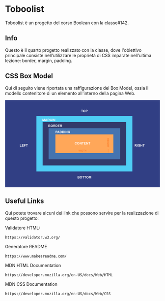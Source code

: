 # Toboolist
Toboolist è un progetto del corso Boolean con la classe#142.

## Info

Questo è il quarto progetto realizzato con la classe, dove l'obiettivo principale consiste nell'utilizzare le proprietà di CSS imparate nell'ultima lezione: border, margin, padding.

## CSS Box Model
Qui di seguito viene riportata una raffigurazione del Box Model, ossia il modello contenitore di un elemento all'interno della pagina Web.

![Model](https://github.com/simoneburrai/html-css-toboolist/blob/main/img/readme%20images/box_model.png)

## Useful Links

Qui potete trovare alcuni dei link che possono servire per la realizzazione di questo progetto:


Validatore HTML:
```
https://validator.w3.org/
```
Generatore README
```
https://www.makeareadme.com/
```
MDN HTML Documentation
```
https://developer.mozilla.org/en-US/docs/Web/HTML
```

MDN CSS Documentation
```
https://developer.mozilla.org/en-US/docs/Web/CSS
```